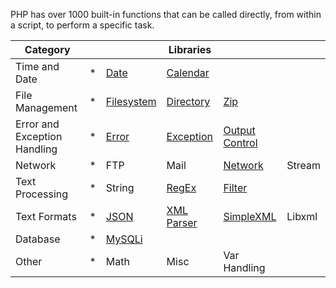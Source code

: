 PHP has over 1000 built-in functions that can be called directly, from within a script, to perform a specific task.

| Category | ||Libraries|||
| -------- | -------- |-------- | -------- | -------- | -------- | 
| Time and Date | *| [Date](../Func/phpDate.md)|[Calendar](../Func/phpCalendar.md) |||
|File Management|*|[Filesystem](../Adv/phpFile.md)|[Directory](../Adv/phpFile.md#php-directory-functions)| [Zip](../Adv/phpZip.md)||
|Error and Exception Handling|*|[ Error](../Func/phpError.md) |[Exception](../Func/phpExceptions.md) | [Output Control](../Func/phpOutput.md) | |
| Network |*|FTP | Mail| [Network](../Func/phpCookie.md) | Stream|
| Text Processing | *|String|[RegEx](../Func/phpRegex.md)| [Filter](../Func/phpFilters.md)| |
| Text Formats | *|[JSON](../Func/phpJSON.md)| [XML Parser](../Adv/phpXML.md)|[SimpleXML](../Adv/phpXML.md#simplexml)|Libxml|
|Database |*| [MySQLi](../Adv/phpMySql.md) ||||
|Other|*|Math |Misc| Var Handling||